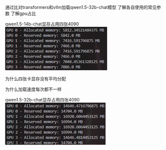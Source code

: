 通过比对transformers和vllm加载qwen1.5-32b-chat模型
了解各自使用的常见参数
了解gpu占比

qwen1.5-14b-chat显存占用四张4090
![alt text](image.png)

为什么四张卡显存没有平均分配

为什么加载速度每次都不一样

qwen1.5-32b-chat显存占用四张4090
![alt text](image-1.png)